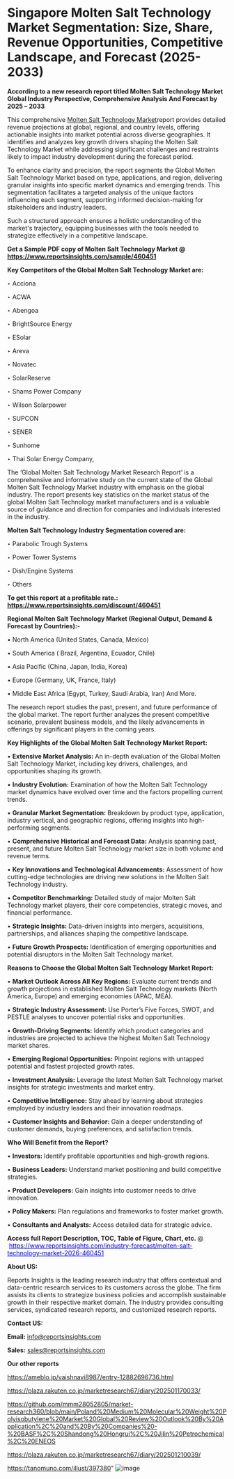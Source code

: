 # Singapore Molten Salt Technology Market Segmentation: Size, Share, Revenue Opportunities, Competitive Landscape, and Forecast (2025-2033)

<strong>According to a new research report titled Molten Salt Technology Market Global Industry Perspective, Comprehensive Analysis And Forecast by 2025 – 2033</strong>

This comprehensive <a href=https://www.reportsinsights.com/sample/460451>Molten Salt Technology Market</a>report provides detailed revenue projections at global, regional, and country levels, offering actionable insights into market potential across diverse geographies. It identifies and analyzes key growth drivers shaping the Molten Salt Technology Market while addressing significant challenges and restraints likely to impact industry development during the forecast period.

To enhance clarity and precision, the report segments the Global Molten Salt Technology Market based on type, applications, and region, delivering granular insights into specific market dynamics and emerging trends. This segmentation facilitates a targeted analysis of the unique factors influencing each segment, supporting informed decision-making for stakeholders and industry leaders.

Such a structured approach ensures a holistic understanding of the market's trajectory, equipping businesses with the tools needed to strategize effectively in a competitive landscape.

<strong>Get a Sample PDF copy of Molten Salt Technology Market </strong><strong>@<a href=https://www.reportsinsights.com/sample/460451 style=color:#0000ff;> https://www.reportsinsights.com/sample/460451</a></strong></font>

<strong>Key Competitors of the Global Molten Salt Technology Market are:</strong>

‣ Acciona

‣ ACWA

‣ Abengoa

‣ BrightSource Energy

‣ ESolar

‣ Areva

‣ Novatec

‣ SolarReserve

‣ Shams Power Company

‣ Wilson Solarpower

‣ SUPCON

‣ SENER

‣ Sunhome

‣ Thai Solar Energy Company,

The ‘Global Molten Salt Technology Market Research Report’ is a comprehensive and informative study on the current state of the Global Molten Salt Technology Market industry with emphasis on the global industry. The report presents key statistics on the market status of the global Molten Salt Technology market manufacturers and is a valuable source of guidance and direction for companies and individuals interested in the industry.

<strong>Molten Salt Technology Industry Segmentation covered are:</strong>

‣ Parabolic Trough Systems

‣ Power Tower Systems

‣ Dish/Engine Systems

‣ Others

<strong>To get this report at a profitable rate.: <a href=https://www.reportsinsights.com/discount/460451 style=color:#0000ff;>https://www.reportsinsights.com/discount/460451</a></strong></font>

<strong>Regional Molten Salt Technology Market (Regional Output, Demand &amp; Forecast by Countries):-</strong>

• North America (United States, Canada, Mexico)

• South America ( Brazil, Argentina, Ecuador, Chile)

• Asia Pacific (China, Japan, India, Korea)

• Europe (Germany, UK, France, Italy)

• Middle East Africa (Egypt, Turkey, Saudi Arabia, Iran) And More.

The research report studies the past, present, and future performance of the global market. The report further analyzes the present competitive scenario, prevalent business models, and the likely advancements in offerings by significant players in the coming years.

<strong>Key Highlights of the Global Molten Salt Technology Market Report:</strong>

• <strong>Extensive Market Analysis:</strong> An in-depth evaluation of the Global Molten Salt Technology Market, including key drivers, challenges, and opportunities shaping its growth.

• <strong>Industry Evolution:</strong> Examination of how the Molten Salt Technology market dynamics have evolved over time and the factors propelling current trends.

• <strong>Granular Market Segmentation:</strong> Breakdown by product type, application, industry vertical, and geographic regions, offering insights into high-performing segments.

• <strong>Comprehensive Historical and Forecast Data:</strong> Analysis spanning past, present, and future Molten Salt Technology market size in both volume and revenue terms.

• <strong>Key Innovations and Technological Advancements:</strong> Assessment of how cutting-edge technologies are driving new solutions in the Molten Salt Technology industry.

• <strong>Competitor Benchmarking:</strong> Detailed study of major Molten Salt Technology market players, their core competencies, strategic moves, and financial performance.

• <strong>Strategic Insights:</strong> Data-driven insights into mergers, acquisitions, partnerships, and alliances shaping the competitive landscape.

• <strong>Future Growth Prospects:</strong> Identification of emerging opportunities and potential disruptors in the Molten Salt Technology market.

<strong>Reasons to Choose the Global Molten Salt Technology Market Report:</strong>

• <strong>Market Outlook Across All Key Regions:</strong> Evaluate current trends and growth projections in established Molten Salt Technology markets (North America, Europe) and emerging economies (APAC, MEA).

• <strong>Strategic Industry Assessment:</strong> Use Porter’s Five Forces, SWOT, and PESTLE analyses to uncover potential risks and opportunities.

• <strong>Growth-Driving Segments:</strong> Identify which product categories and industries are projected to achieve the highest Molten Salt Technology market shares.

• <strong>Emerging Regional Opportunities:</strong> Pinpoint regions with untapped potential and fastest projected growth rates.

• <strong>Investment Analysis:</strong> Leverage the latest Molten Salt Technology market insights for strategic investments and market entry.

• <strong>Competitive Intelligence:</strong> Stay ahead by learning about strategies employed by industry leaders and their innovation roadmaps.

• <strong>Customer Insights and Behavior:</strong> Gain a deeper understanding of customer demands, buying preferences, and satisfaction trends.

<strong>Who Will Benefit from the Report?</strong>

• <strong>Investors:</strong> Identify profitable opportunities and high-growth regions.

• <strong>Business Leaders:</strong> Understand market positioning and build competitive strategies.

• <strong>Product Developers:</strong> Gain insights into customer needs to drive innovation.

• <strong>Policy Makers:</strong> Plan regulations and frameworks to foster market growth.

• <strong>Consultants and Analysts:</strong> Access detailed data for strategic advice.
</ul>
<strong>Access full Report Description, TOC, Table of Figure, Chart, etc. </strong>@  <a href=https://www.reportsinsights.com/industry-forecast/molten-salt-technology-market-2026-460451 style=color:#0000ff;>https://www.reportsinsights.com/industry-forecast/molten-salt-technology-market-2026-460451</a></font>

<strong><strong>About US</strong>:</strong>

Reports Insights is the leading research industry that offers contextual and data-centric research services to its customers across the globe. The firm assists its clients to strategize business policies and accomplish sustainable growth in their respective market domain. The industry provides consulting services, syndicated research reports, and customized research reports.

<strong>Contact US:</strong>

<p class=""""><b>Email:</b> <a href=mailto:info@reportsinsights.com>info@reportsinsights.com</a></p>
<p class=""""><b>Sales:</b> <a href=mailto:sales@reportsinsights.com>sales@reportsinsights.com</a></p>

<strong>Our other reports</strong>

<a href=https://ameblo.jp/vaishnavi8987/entry-12882696736.html>https://ameblo.jp/vaishnavi8987/entry-12882696736.html</a>

<a href=https://plaza.rakuten.co.jp/marketresearch67/diary/202501170033/>https://plaza.rakuten.co.jp/marketresearch67/diary/202501170033/</a>

<a href=https://github.com/mmm28052805/market-research360/blob/main/Poland%20Medium%20Molecular%20Weight%20Polyisobutylene%20Market%20Global%20Review%20Outlook%20By%20Application%2C%20and%20By%20Companies%20-%20BASF%2C%20Shandong%20Hongrui%2C%20Jilin%20Petrochemical%2C%20ENEOS>https://github.com/mmm28052805/market-research360/blob/main/Poland%20Medium%20Molecular%20Weight%20Polyisobutylene%20Market%20Global%20Review%20Outlook%20By%20Application%2C%20and%20By%20Companies%20-%20BASF%2C%20Shandong%20Hongrui%2C%20Jilin%20Petrochemical%2C%20ENEOS</a>

<a href=https://plaza.rakuten.co.jp/marketresearch67/diary/202501210039/>https://plaza.rakuten.co.jp/marketresearch67/diary/202501210039/</a>

<a href=https://tanomuno.com/illust/397380>https://tanomuno.com/illust/397380</a>"
![image](https://github.com/user-attachments/assets/484e3c01-57c3-4fa9-8cad-ceab986fa835)
